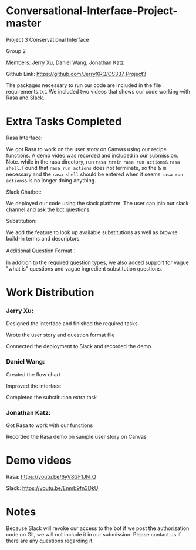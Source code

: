 # Conversational-Interface-Project-master
Project 3 Conservational Interface

Group 2

Members: Jerry Xu, Daniel Wang, Jonathan Katz

Github Link: https://github.com/JerryXRQ/CS337_Project3

The packages necessary to run our code are included in the file requirements.txt. We included two videos that shows our code working with Rasa and Slack.



# Extra Tasks Completed
Rasa Interface:

We got Rasa to work on the user story on Canvas using our recipe functions. A demo video was recorded and included in our submission.
Note. while in the rasa directory, run `rasa train` `rasa run actions&` `rasa shell`. Found that `rasa run actions` does not terminate, so the & is necessary and the `rasa shell` should be entered when it seems `rasa run actions&` is no longer doing anything.

Slack Chatbot:

We deployed our code using the slack platform. The user can join our slack channel and ask the bot questions.

Substitution:

We add the feature to look up available substitutions as well as browse build-in terms and descriptors.

Additional Question Format：

In addition to the required question types, we also added support for vague "what is" questions and vague ingredient substitution questions.


# Work Distribution


### Jerry Xu:
Designed the interface and finished the required tasks

Wrote the user story and question format file

Connected the deployment to Slack and recorded the demo

### Daniel Wang:
Created the flow chart

Improved the interface

Completed the substitution extra task

### Jonathan Katz:
Got Rasa to work with our functions

Recorded the Rasa demo on sample user story on Canvas


# Demo videos

Rasa: https://youtu.be/6yV8GF1JN_Q

Slack: https://youtu.be/Enmb9fn3DkU

# Notes

Because Slack will revoke our access to the bot if we post the authorization code on Git, we will not include it in our submission. Please contact us if there are any questions regarding it.
